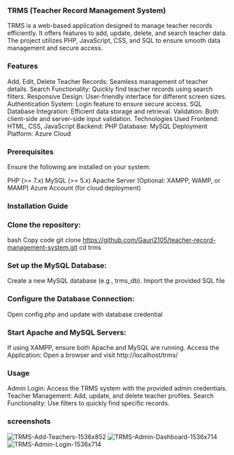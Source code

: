 ### TRMS (Teacher Record Management System)
TRMS is a web-based application designed to manage teacher records efficiently. It offers features to add, update, delete, and search teacher data. The project utilizes PHP, JavaScript, CSS, and SQL to ensure smooth data management and secure access.

### Features
Add, Edit, Delete Teacher Records: Seamless management of teacher details.
Search Functionality: Quickly find teacher records using search filters.
Responsive Design: User-friendly interface for different screen sizes.
Authentication System: Login feature to ensure secure access.
SQL Database Integration: Efficient data storage and retrieval.
Validation: Both client-side and server-side input validation.
Technologies Used
Frontend: HTML, CSS, JavaScript
Backend: PHP
Database: MySQL
Deployment Platform: Azure Cloud
### Prerequisites
Ensure the following are installed on your system:

PHP (>= 7.x)
MySQL (>= 5.x)
Apache Server (Optional: XAMPP, WAMP, or MAMP)
Azure Account (for cloud deployment)
### Installation Guide
### Clone the repository:

bash
Copy code
git clone https://github.com/Gauri2105/teacher-record-management-system.git
cd trms

### Set up the MySQL Database:

Create a new MySQL database (e.g., trms_db).
Import the provided SQL file

### Configure the Database Connection:
Open config.php and update with database credential

### Start Apache and MySQL Servers:

If using XAMPP, ensure both Apache and MySQL are running.
Access the Application:
Open a browser and visit
http://localhost/trms/

### Usage
Admin Login: Access the TRMS system with the provided admin credentials.
Teacher Management: Add, update, and delete teacher profiles.
Search Functionality: Use filters to quickly find specific records.

### screenshots
![TRMS-Add-Teachers-1536x852](https://github.com/user-attachments/assets/42c4866e-b170-4327-9ff8-0be5456a8b51)
![TRMS-Admin-Dashboard-1536x714](https://github.com/user-attachments/assets/7161214b-352a-495a-be53-91d5074d6c45)
![TRMS-Admin-Login-1536x714](https://github.com/user-attachments/assets/2c2e64aa-5472-4698-9eb9-f27fe527572e)


